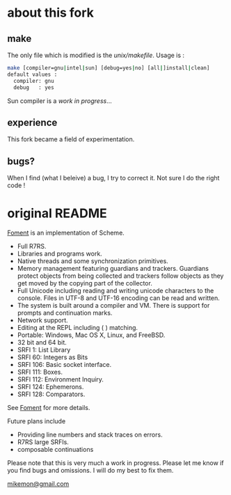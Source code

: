 # about this fork

## make
The only file which is modified is the _unix/makefile_. Usage is :

```bash
make [compiler=gnu|intel|sun] [debug=yes|no] [all|]install|clean]
default values :
  compiler: gnu
  debug   : yes
```
Sun compiler is a _work in progress_...

## experience
This fork became a field of experimentation.

## bugs?
When I find (what I beleive) a bug, I try to correct it. Not sure I do the right code !

# original README
[Foment](https://github.com/leftmike/foment/wiki/Foment) is an implementation of Scheme.

* Full R7RS.
* Libraries and programs work.
* Native threads and some synchronization primitives.
* Memory management featuring guardians and trackers. Guardians protect objects from being collected and trackers follow objects as they get moved by the copying part of the collector.
* Full Unicode including reading and writing unicode characters to the console. Files in UTF-8 and UTF-16 encoding can be read and written.
* The system is built around a compiler and VM. There is support for prompts and continuation marks.
* Network support.
* Editing at the REPL including ( ) matching.
* Portable: Windows, Mac OS X, Linux, and FreeBSD.
* 32 bit and 64 bit.
* SRFI 1: List Library
* SRFI 60: Integers as Bits
* SRFI 106: Basic socket interface.
* SRFI 111: Boxes.
* SRFI 112: Environment Inquiry.
* SRFI 124: Ephemerons.
* SRFI 128: Comparators.

See [Foment](https://github.com/leftmike/foment/wiki/Foment) for more details.

Future plans include
* Providing line numbers and stack traces on errors.
* R7RS large SRFIs.
* composable continuations

Please note that this is very much a work in progress. Please let me know if
you find bugs and omissions. I will do my best to fix them.

mikemon@gmail.com
